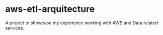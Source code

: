# aws-etl-arquitecture
A project to showcase my experience working with AWS and Data related services. 
